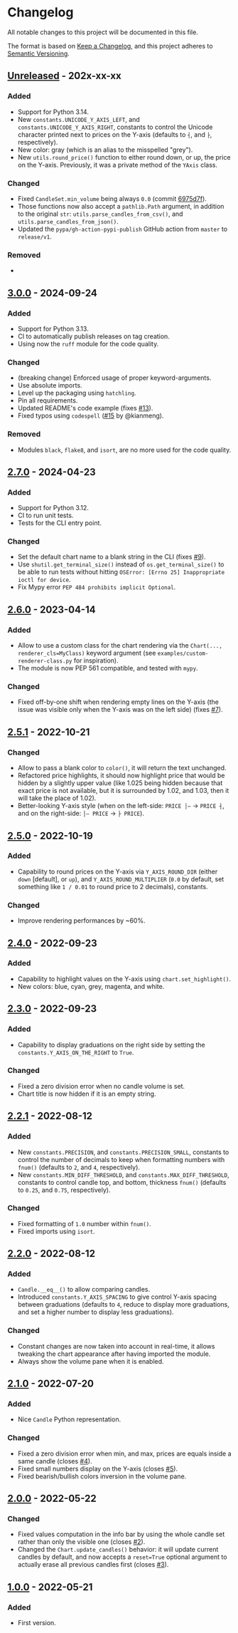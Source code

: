 # Changelog

All notable changes to this project will be documented in this file.

The format is based on [Keep a Changelog](https://keepachangelog.com/en/1.0.0/),
and this project adheres to [Semantic Versioning](https://semver.org/spec/v2.0.0.html).


## [Unreleased] - 202x-xx-xx

### Added
- Support for Python 3.14.
- New `constants.UNICODE_Y_AXIS_LEFT`, and `constants.UNICODE_Y_AXIS_RIGHT`, constants to control the Unicode character printed next to prices on the Y-axis (defaults to `┤`, and `├`, respectively).
- New color: gray (which is an alias to the misspelled "grey").
- New `utils.round_price()` function to either round down, or up, the price on the Y-axis. Previously, it was a private method of the `YAxis` class.

### Changed
- Fixed `CandleSet.min_volume` being always `0.0` (commit [6975d7f]).
- Those functions now also accept a `pathlib.Path` argument, in addition to the original `str`: `utils.parse_candles_from_csv()`, and `utils.parse_candles_from_json()`.
- Updated the `pypa/gh-action-pypi-publish` GitHub action from `master` to `release/v1`.

### Removed
-

## [3.0.0] - 2024-09-24

### Added
- Support for Python 3.13.
- CI to automatically publish releases on tag creation.
- Using now the `ruff` module for the code quality.

### Changed
- (breaking change) Enforced usage of proper keyword-arguments.
- Use absolute imports.
- Level up the packaging using `hatchling`.
- Pin all requirements.
- Updated README's code example (fixes [#13]).
- Fixed typos using `codespell` ([#15] by @kianmeng).

### Removed
- Modules `black`, `flake8`, and `isort`, are no more used for the code quality.

## [2.7.0] - 2024-04-23

### Added
- Support for Python 3.12.
- CI to run unit tests.
- Tests for the CLI entry point.

### Changed
- Set the default chart name to a blank string in the CLI (fixes [#9]).
- Use `shutil.get_terminal_size()` instead of `os.get_terminal_size()` to be able to run tests without hitting `OSError: [Errno 25] Inappropriate ioctl for device`.
- Fix Mypy error `PEP 484 prohibits implicit Optional`.

## [2.6.0] - 2023-04-14

### Added
- Allow to use a custom class for the chart rendering via the `Chart(..., renderer_cls=MyClass)` keyword argument (see `examples/custom-renderer-class.py` for inspiration).
- The module is now PEP 561 compatible, and tested with `mypy`.

### Changed
- Fixed off-by-one shift when rendering empty lines on the Y-axis (the issue was visible only when the Y-axis was on the left side) (fixes [#7]).

## [2.5.1] - 2022-10-21

### Changed
- Allow to pass a blank color to `color()`, it will return the text unchanged.
- Refactored price highlights, it should now highlight price that would be hidden by a slightly upper value (like 1.025 being hidden because that exact price is not available, but it is surrounded by 1.02, and 1.03, then it will take the place of 1.02).
- Better-looking Y-axis style (when on the left-side: `PRICE │―` → `PRICE ┤`, and on the right-side: `│― PRICE` → `├ PRICE`).

## [2.5.0] - 2022-10-19

### Added
- Capability to round prices on the Y-axis via `Y_AXIS_ROUND_DIR` (either `down` [default], or `up`), and `Y_AXIS_ROUND_MULTIPLIER` (`0.0` by default, set something like `1 / 0.01` to round price to 2 decimals), constants.

### Changed
- Improve rendering performances by ~60%.

## [2.4.0] - 2022-09-23

### Added
- Capability to highlight values on the Y-axis using `chart.set_highlight()`.
- New colors: blue, cyan, grey, magenta, and white.

## [2.3.0] - 2022-09-23

### Added
- Capability to display graduations on the right side by setting the `constants.Y_AXIS_ON_THE_RIGHT` to `True`.

### Changed
- Fixed a zero division error when no candle volume is set.
- Chart title is now hidden if it is an empty string.

## [2.2.1] - 2022-08-12

### Added
- New `constants.PRECISION`, and `constants.PRECISION_SMALL`, constants to control the number of decimals to keep when formatting numbers with `fnum()` (defaults to `2`, and `4`, respectively).
- New `constants.MIN_DIFF_THRESHOLD`, and `constants.MAX_DIFF_THRESHOLD`, constants to control candle top, and bottom, thickness `fnum()` (defaults to `0.25`, and `0.75`, respectively).

### Changed
- Fixed formatting of `1.0` number within `fnum()`.
- Fixed imports using `isort`.

## [2.2.0] - 2022-08-12

### Added
- `Candle.__eq__()` to allow comparing candles.
- Introduced `constants.Y_AXIS_SPACING` to give control Y-axis spacing between graduations (defaults to `4`, reduce to display more graduations, and set a higher number to display less graduations).

### Changed
- Constant changes are now taken into account in real-time, it allows tweaking the chart appearance after having imported the module.
- Always show the volume pane when it is enabled.

## [2.1.0] - 2022-07-20

### Added
- Nice `Candle` Python representation.

### Changed
- Fixed a zero division error when min, and max, prices are equals inside a same candle (closes [#4]).
- Fixed small numbers display on the Y-axis (closes [#5]).
- Fixed bearish/bullish colors inversion in the volume pane.

## [2.0.0] - 2022-05-22

### Changed
- Fixed values computation in the info bar by using the whole candle set rather than only the visible one (closes [#2]).
- Changed the `Chart.update_candles()` behavior: it will update current candles by default, and now accepts a `reset=True` optional argument to actually erase all previous candles first (closes [#3]).

## [1.0.0] - 2022-05-21

### Added
- First version.


[Unreleased]: https://github.com/BoboTiG/py-candlestick-chart/compare/v3.0.0...HEAD
[3.0.0]: https://github.com/BoboTiG/py-candlestick-chart/tree/v3.0.0
[2.7.0]: https://github.com/BoboTiG/py-candlestick-chart/tree/v2.7.0
[2.6.0]: https://github.com/BoboTiG/py-candlestick-chart/tree/v2.6.0
[2.5.1]: https://github.com/BoboTiG/py-candlestick-chart/tree/v2.5.1
[2.5.0]: https://github.com/BoboTiG/py-candlestick-chart/tree/v2.5.0
[2.4.0]: https://github.com/BoboTiG/py-candlestick-chart/tree/v2.4.0
[2.3.0]: https://github.com/BoboTiG/py-candlestick-chart/tree/v2.3.0
[2.2.1]: https://github.com/BoboTiG/py-candlestick-chart/tree/v2.2.1
[2.2.0]: https://github.com/BoboTiG/py-candlestick-chart/tree/v2.2.0
[2.1.0]: https://github.com/BoboTiG/py-candlestick-chart/tree/v2.1.0
[2.0.0]: https://github.com/BoboTiG/py-candlestick-chart/tree/v2.0.0
[1.0.0]: https://github.com/BoboTiG/py-candlestick-chart/tree/v1.0.0

[#2]: https://github.com/BoboTiG/py-candlestick-chart/issues/2
[#3]: https://github.com/BoboTiG/py-candlestick-chart/issues/3
[#4]: https://github.com/BoboTiG/py-candlestick-chart/issues/4
[#5]: https://github.com/BoboTiG/py-candlestick-chart/issues/5
[#7]: https://github.com/BoboTiG/py-candlestick-chart/issues/7
[#9]: https://github.com/BoboTiG/py-candlestick-chart/issues/9
[#13]: https://github.com/BoboTiG/py-candlestick-chart/issues/13
[#15]: https://github.com/BoboTiG/py-candlestick-chart/pull/15

[6975d7f]: https://github.com/BoboTiG/py-candlestick-chart/commit/6975d7fc1952c03af251bb12e758827cbea5b3ad
